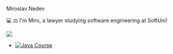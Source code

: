 Miroslav Nedev

💻 ⚖ I'm Miro, a lawyer studying software engineering at SoftUni!





<div style="display: flex; align-items: right;">
  <div style="flex: 1;">
    <img src="https://github-readme-stats.vercel.app/api/top-langs/?username=pylapp&layout=compact&theme=dark">
  </div>
  <div style="flex: 2;">

  </div>
</div>


- [![Java Course](java_course_image_url)](java_course_link)
